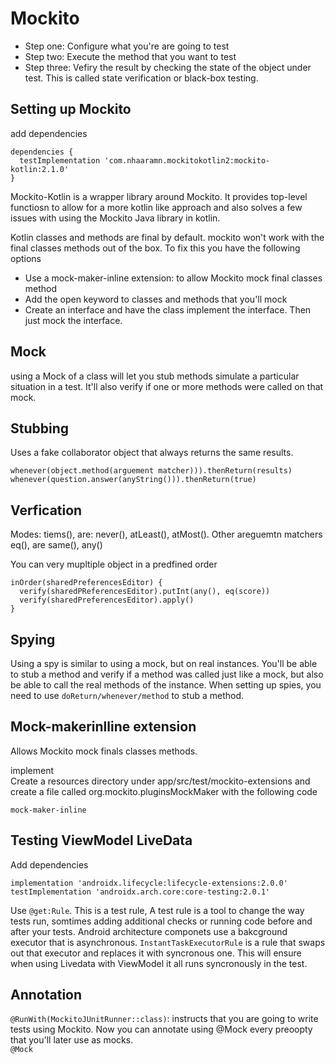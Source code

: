 # Mockito
- Step one: Configure what you're are going to test
- Step two: Execute the method that you want to test
- Step three: Vefiry the result by checking the state of the object under test. This is called state verification or black-box testing. 

## Setting up Mockito
add dependencies 
```
dependencies {
  testImplementation 'com.nhaaramn.mockitokotlin2:mockito-kotlin:2.1.0'
}
```
Mockito-Kotlin is a wrapper library around Mockito. It provides top-level functiosn to allow for a more kotlin like approach and also solves a few issues with using the Mockito Java library in kotlin. 

Kotlin classes and methods are final by default. mockito won't work with the final classes methods out of the box. To fix this you have the following options
- Use a mock-maker-inline extension: to allow Mockito mock final classes method
- Add the open keyword to classes and methods that you'll mock
- Create an interface and have the class implement the interface. Then just mock the interface.

## Mock
using a Mock of a class will let you stub methods simulate a particular situation in a test. It'll also verify if one or more methods were called on that mock. 

## Stubbing
Uses a fake collaborator object that always returns the same results.
```
whenever(object.method(arguement matcher))).thenReturn(results)
whenever(question.answer(anyString())).thenReturn(true)
```

## Verfication

Modes: tiems(), are: never(), atLeast(), atMost(). Other areguemtn matchers eq(), are same(), any()

You can very mupltiple object in a predfined order
```
inOrder(sharedPreferencesEditor) {
  verify(sharedPReferencesEditor).putInt(any(), eq(score))
  verify(sharedPreferencesEditor).apply()
}
```

## Spying
Using a spy is similar to using a mock, but on real instances. You'll be able to stub a method and verify if a method was called just like a mock, but also be able to call the real methods of the instance.  When setting up spies, you need to use `doReturn/whenever/method` to stub a method.

## Mock-makerinlline extension
Allows Mockito mock finals classes methods.  

implement </br>
Create a resources directory under app/src/test/mockito-extensions and create a file called org.mockito.pluginsMockMaker with the following code
```
mock-maker-inline
```
## Testing ViewModel LiveData
Add dependencies
```
implementation 'androidx.lifecycle:lifecycle-extensions:2.0.0'
testImplementation 'androidx.arch.core:core-testing:2.0.1'
```
Use `@get:Rule`. This is a test rule, A test rule is a tool to change the way tests run, somtimes adding additional checks or running code before and after your tests. Android architecture componets use a bakcground executor that is asynchronous. `InstantTaskExecutorRule` is a rule that swaps out that executor and replaces it with syncronous one. This will ensure when using Livedata with ViewModel it all runs syncronously in the test. 


## Annotation
`@RunWith(MockitoJUnitRunner::class)`: instructs that you are going to write tests using Mockito. Now you can annotate using @Mock every preoopty that you'll later use as mocks. </br>
`@Mock`
